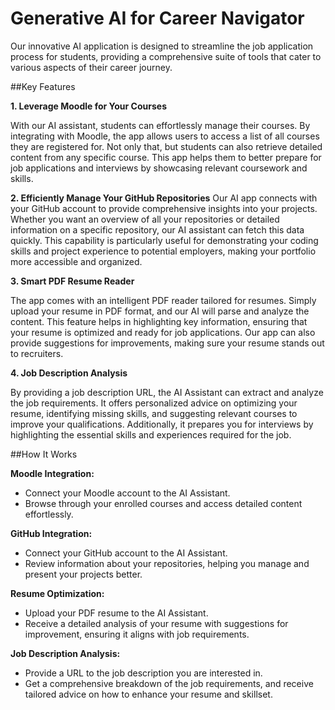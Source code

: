 # Generative AI for Career Navigator
Our innovative AI application is designed to streamline the job application process for students, providing a comprehensive suite of tools that cater to various aspects of their career journey.

##Key Features

**1. Leverage Moodle for Your Courses**

With our AI assistant, students can effortlessly manage their courses. By integrating with Moodle, the app allows users to access a list of all courses they are registered for. Not only that, but students can also retrieve detailed content from any specific course. This app helps them to better prepare for job applications and interviews by showcasing relevant coursework and skills.

**2. Efficiently Manage Your GitHub Repositories**
Our AI app connects with your GitHub account to provide comprehensive insights into your projects. Whether you want an overview of all your repositories or detailed information on a specific repository, our AI assistant can fetch this data quickly. This capability is particularly useful for demonstrating your coding skills and project experience to potential employers, making your portfolio more accessible and organized.

**3. Smart PDF Resume Reader**

The app comes with an intelligent PDF reader tailored for resumes. Simply upload your resume in PDF format, and our AI will parse and analyze the content. This feature helps in highlighting key information, ensuring that your resume is optimized and ready for job applications. Our app can also provide suggestions for improvements, making sure your resume stands out to recruiters.

**4. Job Description Analysis**

By providing a job description URL, the AI Assistant can extract and analyze the job requirements. It offers personalized advice on optimizing your resume, identifying missing skills, and suggesting relevant courses to improve your qualifications. Additionally, it prepares you for interviews by highlighting the essential skills and experiences required for the job.

##How It Works

**Moodle Integration:**
- Connect your Moodle account to the AI Assistant.
- Browse through your enrolled courses and access detailed content effortlessly.

**GitHub Integration:**
- Connect your GitHub account to the AI Assistant.
- Review information about your repositories, helping you manage and present your projects better.

**Resume Optimization:**
- Upload your PDF resume to the AI Assistant.
- Receive a detailed analysis of your resume with suggestions for improvement, ensuring it aligns with job requirements.

**Job Description Analysis:**
- Provide a URL to the job description you are interested in.
- Get a comprehensive breakdown of the job requirements, and receive tailored advice on how to enhance your resume and skillset.
